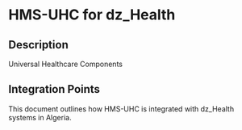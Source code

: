 # HMS-UHC for dz_Health

## Description

Universal Healthcare Components

## Integration Points

This document outlines how HMS-UHC is integrated with dz_Health systems in Algeria.
